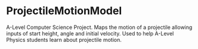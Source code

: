 # ProjectileMotionModel
A-Level Computer Science Project.
Maps the motion of a projectile allowing inputs of start height, angle and initial velocity.
Used to help A-Level Physics students learn about projectile motion.
